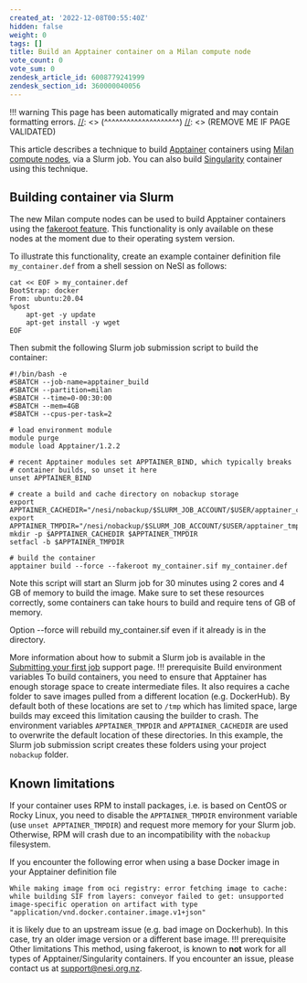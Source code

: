 ```yaml
---
created_at: '2022-12-08T00:55:40Z'
hidden: false
weight: 0
tags: []
title: Build an Apptainer container on a Milan compute node
vote_count: 0
vote_sum: 0
zendesk_article_id: 6008779241999
zendesk_section_id: 360000040056
---
```




[//]: <> (REMOVE ME IF PAGE VALIDATED)
[//]: <> (vvvvvvvvvvvvvvvvvvvv)
!!! warning
    This page has been automatically migrated and may contain formatting errors.
[//]: <> (^^^^^^^^^^^^^^^^^^^^)
[//]: <> (REMOVE ME IF PAGE VALIDATED)

This article describes a technique to build
[Apptainer](https://apptainer.org/) containers using [Milan compute
nodes](../../Scientific_Computing/Running_Jobs_on_Maui_and_Mahuika/Milan_Compute_Nodes.md),
via a Slurm job. You can also build
[Singularity](../../Scientific_Computing/Supported_Applications/Singularity.md)
container using this technique.

## Building container via Slurm

The new Milan compute nodes can be used to build Apptainer containers
using the [fakeroot
feature](https://apptainer.org/docs/user/main/fakeroot.html). This
functionality is only available on these nodes at the moment due to
their operating system version.

To illustrate this functionality, create an example container definition
file `my_container.def` from a shell session on NeSI as follows:

``` sl
cat << EOF > my_container.def
BootStrap: docker
From: ubuntu:20.04
%post
    apt-get -y update
    apt-get install -y wget
EOF
```

Then submit the following Slurm job submission script to build the
container:

``` sl
#!/bin/bash -e
#SBATCH --job-name=apptainer_build
#SBATCH --partition=milan
#SBATCH --time=0-00:30:00
#SBATCH --mem=4GB
#SBATCH --cpus-per-task=2

# load environment module
module purge
module load Apptainer/1.2.2

# recent Apptainer modules set APPTAINER_BIND, which typically breaks
# container builds, so unset it here
unset APPTAINER_BIND

# create a build and cache directory on nobackup storage
export APPTAINER_CACHEDIR="/nesi/nobackup/$SLURM_JOB_ACCOUNT/$USER/apptainer_cache"
export APPTAINER_TMPDIR="/nesi/nobackup/$SLURM_JOB_ACCOUNT/$USER/apptainer_tmpdir"
mkdir -p $APPTAINER_CACHEDIR $APPTAINER_TMPDIR
setfacl -b $APPTAINER_TMPDIR

# build the container
apptainer build --force --fakeroot my_container.sif my_container.def
```

Note this script will start an Slurm job for 30 minutes using 2 cores
and 4 GB of memory to build the image. Make sure to set these resources
correctly, some containers can take hours to build and require tens of
GB of memory.

Option --force will rebuild my\_container.sif even if it already is in
the directory.

More information about how to submit a Slurm job is available in the
[Submitting your first
job](../../Getting_Started/Next_Steps/Submitting_your_first_job.md)
support page.
!!! prerequisite Build environment variables
     To build containers, you need to ensure that Apptainer has enough
     storage space to create intermediate files. It also requires a cache
     folder to save images pulled from a different location (e.g.
     DockerHub). By default both of these locations are set to `/tmp` which
     has limited space, large builds may exceed this limitation causing the
     builder to crash. The environment variables `APPTAINER_TMPDIR` and
     `APPTAINER_CACHEDIR` are used to overwrite the default location of
     these directories.
     In this example, the Slurm job submission script creates these folders
     using your project `nobackup` folder.

## Known limitations

If your container uses RPM to install packages, i.e. is based on CentOS
or Rocky Linux, you need to disable the `APPTAINER_TMPDIR` environment
variable (use `unset APPTAINER_TMPDIR`) and request more memory for your
Slurm job. Otherwise, RPM will crash due to an incompatibility with the
`nobackup` filesystem.

If you encounter the following error when using a base Docker image in
your Apptainer definition file

``` sl
While making image from oci registry: error fetching image to cache: while building SIF from layers: conveyor failed to get: unsupported image-specific operation on artifact with type "application/vnd.docker.container.image.v1+json"
```

it is likely due to an upstream issue (e.g. bad image on Dockerhub). In
this case, try an older image version or a different base image.
!!! prerequisite Other limitations
     This method, using fakeroot, is known to **not** work for all types of
     Apptainer/Singularity containers.
     If you encounter an issue, please contact us at <support@nesi.org.nz>.